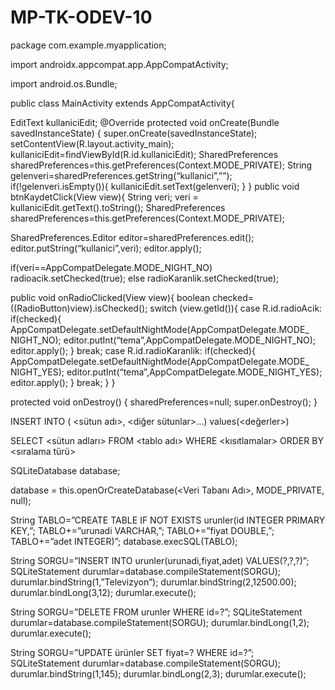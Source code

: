 # MP-TK-ODEV-10

package com.example.myapplication;

import androidx.appcompat.app.AppCompatActivity;

import android.os.Bundle;

public class MainActivity extends AppCompatActivity{

EditText kullaniciEdit;
@Override
protected void onCreate(Bundle savedInstanceState) {
 super.onCreate(savedInstanceState);
 setContentView(R.layout.activity_main);
 kullaniciEdit=findViewById(R.id.kullaniciEdit);
 SharedPreferences sharedPreferences=this.getPreferences(Context.MODE_PRIVATE);
 String gelenveri=sharedPreferences.getString(“kullanici”,””);
 if(!gelenveri.isEmpty()){
 kullaniciEdit.setText(gelenveri);
 }
}
public void btnKaydetClick(View view){
 String veri;
 veri = kullaniciEdit.getText().toString();
 SharedPreferences sharedPreferences=this.getPreferences(Context.MODE_PRIVATE);
 
 SharedPreferences.Editor editor=sharedPreferences.edit();
 editor.putString(“kullanici”,veri);
 editor.apply();
 
 if(veri==AppCompatDelegate.MODE_NIGHT_NO)
 radioacik.setChecked(true);
else
 radioKaranlik.setChecked(true);
 
 public void onRadioClicked(View view){
 boolean checked=((RadioButton)view).isChecked();
 switch (view.getId()){
 case R.id.radioAcik:
 if(checked){
 AppCompatDelegate.setDefaultNightMode(AppCompatDelegate.MODE_
NIGHT_NO);
 editor.putInt(“tema”,AppCompatDelegate.MODE_NIGHT_NO);
 editor.apply();
 }
 break;
 case R.id.radioKaranlik:
 if(checked){
 AppCompatDelegate.setDefaultNightMode(AppCompatDelegate.MODE_
NIGHT_YES);
 editor.putInt(“tema”,AppCompatDelegate.MODE_NIGHT_YES);
 editor.apply();
 }
 break;
 }
}

protected void onDestroy() {
 sharedPreferences=null;
 super.onDestroy();
}

INSERT INTO <tablo ismi> ( <sütun adı>, <diğer sütunlar>…) values(<değerler>)
  
  SELECT <sütun adları> FROM <tablo adı> WHERE <kısıtlamalar> ORDER BY <sıralama türü>
  
  
 SQLiteDatabase database;
  
  database = this.openOrCreateDatabase(<Veri Tabanı Adı>, MODE_PRIVATE, null);
  
  String TABLO=”CREATE TABLE IF NOT EXISTS urunler(id INTEGER PRIMARY KEY,”;
TABLO+=”urunadi VARCHAR,”;
TABLO+=”fiyat DOUBLE,”;
TABLO+=”adet INTEGER)”;
database.execSQL(TABLO);
  
  String SORGU=”INSERT INTO urunler(urunadi,fiyat,adet) VALUES(?,?,?)”;
SQLiteStatement durumlar=database.compileStatement(SORGU);
durumlar.bindString(1,”Televizyon”);
durumlar.bindString(2,12500.00);
durumlar.bindLong(3,12);
durumlar.execute();
  
  String SORGU=”DELETE FROM urunler WHERE id=?”;
SQLiteStatement durumlar=database.compileStatement(SORGU);
durumlar.bindLong(1,2);
durumlar.execute();
  
  String SORGU=”UPDATE ürünler SET fiyat=? WHERE id=?”;
SQLiteStatement durumlar=database.compileStatement(SORGU);
durumlar.bindString(1,145);
durumlar.bindLong(2,3);
durumlar.execute();
